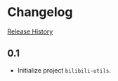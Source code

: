 # Changelog
[Release History](https://pypi.org/project/bilibili-utils/#history)

## 0.1
- Initialize project `bilibili-utils`.
